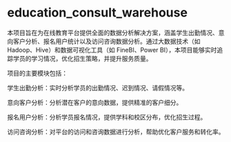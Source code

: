 # education_consult_warehouse

本项目旨在为在线教育平台提供全面的数据分析解决方案，涵盖学生出勤情况、意向客户分析、报名用户统计以及访问咨询数据分析。通过大数据技术（如 Hadoop、Hive）和数据可视化工具（如 FineBI、Power BI），本项目能够实时追踪学员的学习情况，优化招生策略，并提升服务质量。

项目的主要模块包括：

学生出勤分析：实时分析学员的出勤情况、迟到情况、请假情况等。

意向客户分析：分析潜在客户的意向数据，提供精准的客户细分。

报名用户分析：分析学员报名情况，提供学科和校区分布，优化招生过程。

访问咨询分析：对平台的访问和咨询数据进行分析，帮助优化客户服务和转化率。
